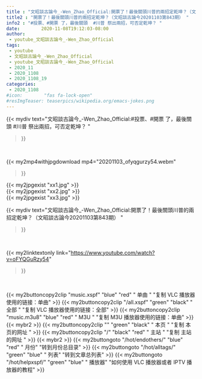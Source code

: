 ```yaml
---
title : "文昭談古論今_-Wen_Zhao_Official:開票了！最後關頭川普的兩招定乾坤？（文昭談古論今20201103第843期） "
title2 : "開票了！最後關頭川普的兩招定乾坤？（文昭談古論今20201103第843期） "
info2 : "#投票、#開票 了，最後關頭  #川普 祭出兩招，可否定乾坤？ "
date:        2020-11-08T19:12:03-08:00
author:
 - youtube_文昭談古論今_-Wen_Zhao_Official
tags:
 - youtube
 - 文昭談古論今_-Wen_Zhao_Official
 - youtube_文昭談古論今_-Wen_Zhao_Official
 - 2020_11
 - 2020_1108
 - 2020_1108_19
categories:
 - 2020_1108
#icon:        "fas fa-lock-open"
#resImgTeaser: teaserpics/wikipedia.org/emacs-jokes.png
---
```


{{< mydiv text="文昭談古論今_-Wen_Zhao_Official:#投票、#開票 了，最後關頭  #川普 祭出兩招，可否定乾坤？ "
>}}
<br>


{{< my2mp4withjpgdownload mp4="20201103_ofyqgurzy54.webm"
>}}

{{< my2jpgexist "xx1.jpg" >}}<br>
{{< my2jpgexist "xx2.jpg" >}}<br>
{{< my2jpgexist "xx3.jpg" >}}<br>



{{< mydiv text="文昭談古論今_-Wen_Zhao_Official:開票了！最後關頭川普的兩招定乾坤？（文昭談古論今20201103第843期） "
>}}
<br>

{{< my2linktextonly link="https://www.youtube.com/watch?v=oFYQGuRzy54"
>}}


<br>

{{< my2buttoncopy2clip "music.xspf"        "blue"   "red"    " 单曲 "  "复制 VLC 播放器使用的链接：单曲" >}} {{< my2buttoncopy2clip "/all.xspf"         "green"  "black"  " 全部 "  "复制 VLC 播放器使用的链接：全部" >}} {{< my2buttoncopy2clip "music.m3u8"        "blue"   "red"    " M3U  "    "复制 M3U 播放器使用的链接：单曲" >}} {{< mybr2 >}} {{< my2buttoncopy2clip ""                  "green"  "black"  " 本页 "    "复制 本页的网址 " >}} {{< my2buttoncopy2clip "/"                 "black"  "red"    " 主站 "    "复制 主站的网址 " >}} {{< mybr2 >}} {{< my2buttongoto      "/hot/endothers/"   "blue"   "red"    " 月份"   "转到月份总目录" >}} {{< my2buttongoto      "/hot/alltags/"     "green"  "blue"   " 列表"   "转到文章总列表" >}} {{< my2buttongoto      "/hot/helpxspf/"    "green"  "blue"   " 播放器" "如何使用 VLC 播放器或者 IPTV 播放器的教程" >}} 
